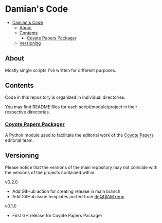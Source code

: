 # Damian's Code

- [Damian's Code](#damians-code)
  - [About](#about)
  - [Contents](#contents)
    - [Coyote Papers Packager](#coyote-papers-packager)
  - [Versioning](#versioning)

## About

Mostly single scripts I've written for different purposes.

## Contents

Code in this repository is organized in individual directories.

You may find README files for each script/module/project in their respective directories.

### [Coyote Papers Packager](https://github.com/damian-romero/damians_code/tree/main/cp_packager)

A Python module used to facilitate the editorial work of the [Coyote Papers](https://coyotepapers.sbs.arizona.edu/) editorial team.

## Versioning

Please notice that the versions of the main repository may not coincide with the versions of the projects contained within.

v0.2.0
* Add GitHub action for creating release in main branch
* Add GitHub issue templates ported from [ReQUIAM repo](https://github.com/ualibraries/ReQUIAM)

v0.1.0
* First GH release for Coyote Papers Packager